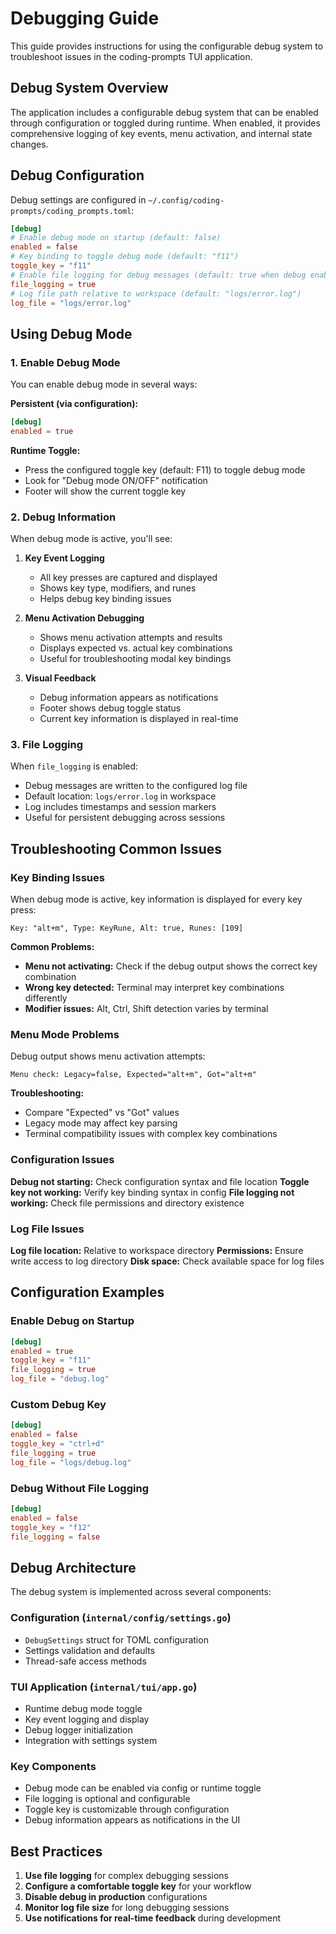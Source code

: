 # Debugging Guide

This guide provides instructions for using the configurable debug system to troubleshoot issues in the coding-prompts TUI application.

## Debug System Overview

The application includes a configurable debug system that can be enabled through configuration or toggled during runtime. When enabled, it provides comprehensive logging of key events, menu activation, and internal state changes.

## Debug Configuration

Debug settings are configured in `~/.config/coding-prompts/coding_prompts.toml`:

```toml
[debug]
# Enable debug mode on startup (default: false)
enabled = false
# Key binding to toggle debug mode (default: "f11")
toggle_key = "f11"
# Enable file logging for debug messages (default: true when debug enabled)
file_logging = true
# Log file path relative to workspace (default: "logs/error.log")
log_file = "logs/error.log"
```

## Using Debug Mode

### 1. Enable Debug Mode

You can enable debug mode in several ways:

**Persistent (via configuration):**
```toml
[debug]
enabled = true
```

**Runtime Toggle:**
- Press the configured toggle key (default: F11) to toggle debug mode
- Look for "Debug mode ON/OFF" notification
- Footer will show the current toggle key

### 2. Debug Information

When debug mode is active, you'll see:

1. **Key Event Logging**
   - All key presses are captured and displayed
   - Shows key type, modifiers, and runes
   - Helps debug key binding issues

2. **Menu Activation Debugging**
   - Shows menu activation attempts and results
   - Displays expected vs. actual key combinations
   - Useful for troubleshooting modal key bindings

3. **Visual Feedback**
   - Debug information appears as notifications
   - Footer shows debug toggle status
   - Current key information is displayed in real-time

### 3. File Logging

When `file_logging` is enabled:
- Debug messages are written to the configured log file
- Default location: `logs/error.log` in workspace
- Log includes timestamps and session markers
- Useful for persistent debugging across sessions

## Troubleshooting Common Issues

### Key Binding Issues

When debug mode is active, key information is displayed for every key press:
```
Key: "alt+m", Type: KeyRune, Alt: true, Runes: [109]
```

**Common Problems:**
- **Menu not activating:** Check if the debug output shows the correct key combination
- **Wrong key detected:** Terminal may interpret key combinations differently
- **Modifier issues:** Alt, Ctrl, Shift detection varies by terminal

### Menu Mode Problems

Debug output shows menu activation attempts:
```
Menu check: Legacy=false, Expected="alt+m", Got="alt+m"
```

**Troubleshooting:**
- Compare "Expected" vs "Got" values
- Legacy mode may affect key parsing
- Terminal compatibility issues with complex key combinations

### Configuration Issues

**Debug not starting:** Check configuration syntax and file location
**Toggle key not working:** Verify key binding syntax in config
**File logging not working:** Check file permissions and directory existence

### Log File Issues

**Log file location:** Relative to workspace directory
**Permissions:** Ensure write access to log directory
**Disk space:** Check available space for log files

## Configuration Examples

### Enable Debug on Startup
```toml
[debug]
enabled = true
toggle_key = "f11"
file_logging = true
log_file = "debug.log"
```

### Custom Debug Key
```toml
[debug]
enabled = false
toggle_key = "ctrl+d"
file_logging = true
log_file = "logs/debug.log"
```

### Debug Without File Logging
```toml
[debug]
enabled = false
toggle_key = "f12"
file_logging = false
```

## Debug Architecture

The debug system is implemented across several components:

### Configuration (`internal/config/settings.go`)
- `DebugSettings` struct for TOML configuration
- Settings validation and defaults
- Thread-safe access methods

### TUI Application (`internal/tui/app.go`)
- Runtime debug mode toggle
- Key event logging and display
- Debug logger initialization
- Integration with settings system

### Key Components
- Debug mode can be enabled via config or runtime toggle
- File logging is optional and configurable
- Toggle key is customizable through configuration
- Debug information appears as notifications in the UI

## Best Practices

1. **Use file logging** for complex debugging sessions
2. **Configure a comfortable toggle key** for your workflow
3. **Disable debug in production** configurations
4. **Monitor log file size** for long debugging sessions
5. **Use notifications for real-time feedback** during development